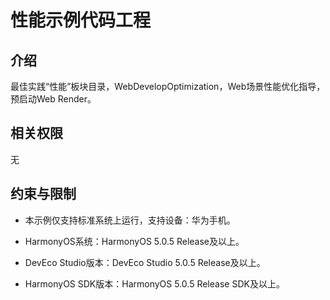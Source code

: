 # 性能示例代码工程

## 介绍
最佳实践“性能”板块目录，WebDevelopOptimization，Web场景性能优化指导，预启动Web Render。

## 相关权限
无

## 约束与限制
* 本示例仅支持标准系统上运行，支持设备：华为手机。

* HarmonyOS系统：HarmonyOS 5.0.5 Release及以上。

* DevEco Studio版本：DevEco Studio 5.0.5 Release及以上。

* HarmonyOS SDK版本：HarmonyOS 5.0.5 Release SDK及以上。